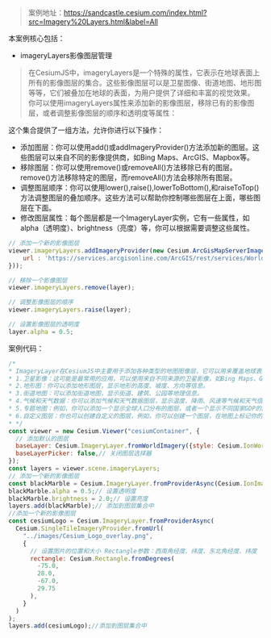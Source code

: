 > 案例地址：https://sandcastle.cesium.com/index.html?src=Imagery%20Layers.html&label=All

本案例核心包括：
- imageryLayers影像图层管理

>在CesiumJS中，imageryLayers是一个特殊的属性，它表示在地球表面上所有的影像图层的集合。这些影像图层可以是卫星图像、街道地图、地形图等等，它们被叠加在地球的表面，为用户提供了详细和丰富的视觉效果。
你可以使用imageryLayers属性来添加新的影像图层，移除已有的影像图层，或者调整影像图层的顺序和透明度等属性：

这个集合提供了一组方法，允许你进行以下操作：
- 添加图层：你可以使用add()或addImageryProvider()方法添加新的图层。这些图层可以来自不同的影像提供商，如Bing Maps、ArcGIS、Mapbox等。
- 移除图层：你可以使用remove()或removeAll()方法移除已有的图层。remove()方法移除特定的图层，而removeAll()方法会移除所有图层。
- 调整图层顺序：你可以使用lower(),raise(),lowerToBottom(),和raiseToTop()方法调整图层的叠加顺序。这些方法可以帮助你控制哪些图层在上面，哪些图层在下面。
- 修改图层属性：每个图层都是一个ImageryLayer实例，它有一些属性，如alpha（透明度）、brightness（亮度）等，你可以根据需要调整这些属性。
```js
// 添加一个新的影像图层
viewer.imageryLayers.addImageryProvider(new Cesium.ArcGisMapServerImageryProvider({
    url : 'https://services.arcgisonline.com/ArcGIS/rest/services/World_Street_Map/MapServer'
}));

// 移除一个影像图层
viewer.imageryLayers.remove(layer);

// 调整影像图层的顺序
viewer.imageryLayers.raise(layer);

// 设置影像图层的透明度
layer.alpha = 0.5;
```

案例代码：
```js
/*
* ImageryLayer在CesiumJS中主要用于添加各种类型的地图图像层，它可以用来覆盖地球表面，提供丰富的视觉效果。以下是一些常用的ImageryLayer的应用场景：
* 1.卫星影像：这可能是最常用的应用，可以使用来自不同来源的卫星影像，如Bing Maps、Google Earth、Mapbox等，创建一个详细的地球表面视图。
* 2.地形图：你可以添加地形图层，显示地形的高度、坡度、方向等信息。
* 3.街道地图：可以添加街道地图，显示街道、建筑、公园等地理信息。
* 4.气候和天气数据：你可以添加气候和天气数据图层，显示温度、降雨、风速等气候和天气信息。
* 5.专题地图：例如，你可以添加一个显示全球人口分布的图层，或者一个显示不同国家GDP的图层。
* 6.自定义图层：你也可以创建自定义的图层，例如，你可以创建一个图层，在地图上标记你的朋友的位置，或者显示你的旅行路线。
* */
const viewer = new Cesium.Viewer("cesiumContainer", {
  // 添加默认的图层
  baseLayer: Cesium.ImageryLayer.fromWorldImagery({style: Cesium.IonWorldImageryStyle.AERIAL_WITH_LABELS,}),
  baseLayerPicker: false,// 关闭图层选择器
});
const layers = viewer.scene.imageryLayers;
// 添加一个新的影像图层
const blackMarble = Cesium.ImageryLayer.fromProviderAsync(Cesium.IonImageryProvider.fromAssetId(3812));
blackMarble.alpha = 0.5;// 设置透明度
blackMarble.brightness = 2.0;// 设置亮度
layers.add(blackMarble);// 添加到图层集合中
//添加一个新的影像图层
const cesiumLogo = Cesium.ImageryLayer.fromProviderAsync(
  Cesium.SingleTileImageryProvider.fromUrl(
    "../images/Cesium_Logo_overlay.png",
    {
      // 设置图片的位置和大小 Rectangle参数：西南角经度、纬度、东北角经度、纬度
      rectangle: Cesium.Rectangle.fromDegrees(
        -75.0,
        28.0,
        -67.0,
        29.75
      ),
    }
  )
);
layers.add(cesiumLogo);//添加到图层集合中
```